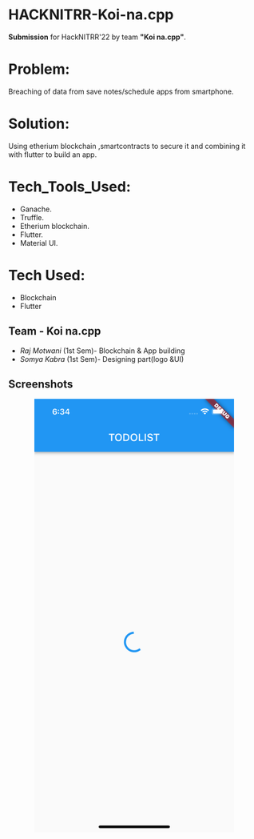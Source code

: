 # HACKNITRR-Koi-na.cpp
**Submission** for HackNITRR'22 by team **"Koi na.cpp"**.

# Problem: 
Breaching of data from save notes/schedule apps from smartphone.

# Solution:
Using etherium blockchain ,smartcontracts to secure it and combining it with flutter to build an app.



# Tech_Tools_Used:

- Ganache.
- Truffle.
- Etherium blockchain.
- Flutter.
- Material UI.


# Tech Used:

- Blockchain
- Flutter



## Team - Koi na.cpp

- *Raj Motwani* (1st Sem)- Blockchain & App building
- *Somya Kabra* (1st Sem)- Designing part(logo &UI)


## Screenshots
<p align="center">
    <img src="./src/abis/ss1.png" alt="Logo" width="400">
  </a>

